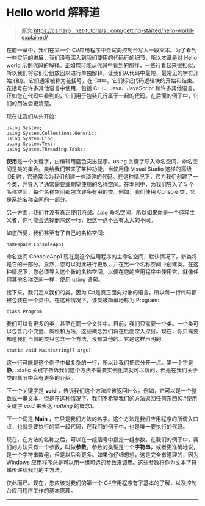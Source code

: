 # Hello world 解释道

> 原文:[https://cs harp . net-tutorials . com/getting-started/hello-world-explained/](https://csharp.net-tutorials.com/getting-started/hello-world-explained/)

在前一章中，我们在第一个 C#应用程序中尝试向控制台写入一段文本。为了看到一些实际的进展，我们没有深入到我们使用的代码行的细节，所以本章是对 Hello world 示例代码的解释。正如您可能从代码中看到的那样，一些行看起来很相似，所以我们将它们分组放回以进行单独解释。让我们从代码中最短、最常见的字符开始:{和}。它们通常被称为花括号，在 C#中，它们标记代码逻辑块的开始和结束。花括号在许多其他语言中使用，包括 C++、Java、JavaScript 和许多其他语言。正如您在代码中看到的，它们用于包装几行属于一起的代码。在后面的例子中，它们的用法会更清楚。

现在让我们从头开始:

```
using System;
using System.Collections.Generic;
using System.Linq;
using System.Text;
using System.Threading.Tasks;
```

**使用**是一个关键字，由编辑用蓝色突出显示。using 关键字导入命名空间，命名空间是类的集合。类给我们带来了某种功能，当使用像 Visual Studio 这样的高级 IDE 时，它通常会为我们创建一些琐碎的代码。在这种情况下，它为我们创建了一个类，并导入了通常需要或期望使用的名称空间。在本例中，为我们导入了 5 个名称空间，每个名称空间都包含许多有用的类。例如，我们使用 Console 类，它是系统名称空间的一部分。

另一方面，我们并没有真正使用*系统。Linq* 命名空间，所以如果你是一个纯粹主义者，你可能会选择删除这一行，但这一点不会有太大的不同。

如您所见，我们甚至有了自己的名称空间:

<input type="hidden" name="IL_IN_ARTICLE">

```
namespace ConsoleApp1
```

命名空间 ConsoleApp1 现在是这个应用程序的主命名空间，默认情况下，新类将是它的一部分。显然，您可以对此进行更改，并在另一个名称空间中创建类。在这种情况下，您必须导入这个新的名称空间，以便在您的应用程序中使用它，就像任何其他名称空间一样，使用 using 语句。

接下来，我们定义我们的类。因为 C#是真正面向对象的语言，所以每一行代码都被包装在一个类中。在这种情况下，该类被简单地称为 Program:

```
class Program
```

我们可以有更多的类，甚至在同一个文件中。目前，我们只需要一个类。一个类可以包含几个变量、属性和方法，这些概念我们将在后面深入探讨。现在，你只需要知道我们当前的类只包含一个方法，没有其他的。它是这样声明的:

```
static void Main(string[] args)
```

这一行可能是这个例子中最复杂的一行，所以让我们把它分开一点。第一个字是**静**。static 关键字告诉我们这个方法不需要实例化类就可以访问，但是在我们关于类的章节中会有更多的介绍。

下一个关键字是 **void** ，告诉我们这个方法应该返回什么。例如，它可以是一个整数或一串文本，但是在这种情况下，我们不希望我们的方法返回任何东西(C#使用关键字 *void* 来表达 *nothing* 的概念)。

下一个词是 **Main** ，它只是我们方法的名字。这个方法是我们应用程序的所谓入口点，也就是要执行的第一段代码，在我们的例子中，也是唯一要执行的代码。

现在，在方法的名称之后，可以在一组括号中指定一组参数。在我们的例子中，我们的方法只有一个参数，叫做**参数**。参数的类型是一个**字符串**，或者更准确地说，是一个字符串数组，但是以后会更多。如果你仔细想想，这是完全有道理的，因为 Windows 应用程序总是可以用一组可选的参数来调用。这些参数将作为文本字符串传递给我们的主方法。

仅此而已。现在，您应该对我们的第一个 C#应用程序有了基本的了解，以及控制台应用程序工作的基本原理。

* * *